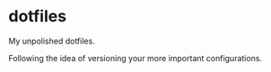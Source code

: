 dotfiles
========

My unpolished dotfiles.

Following the idea of versioning your more important configurations. 

